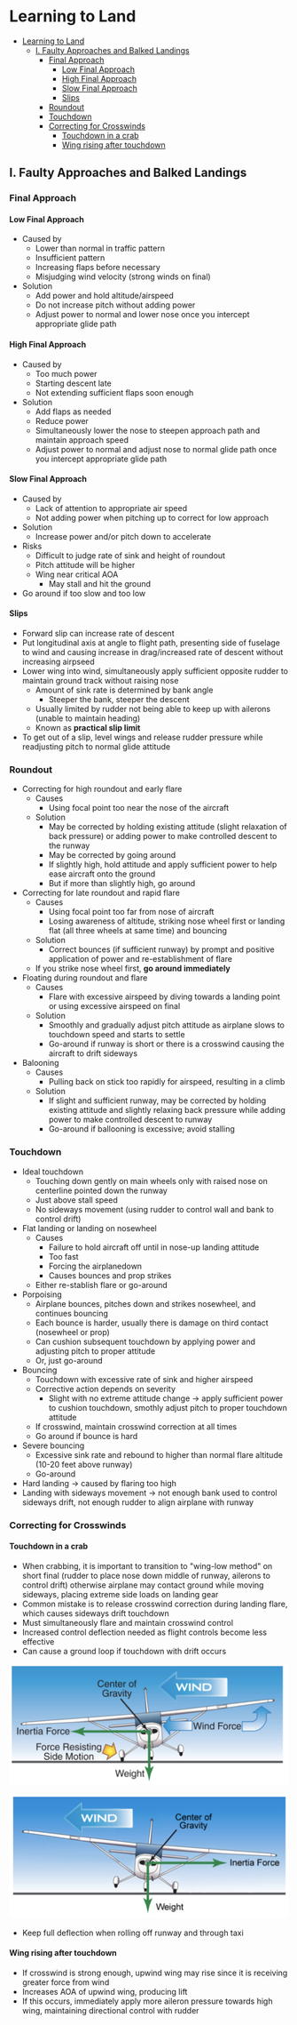 # Learning to Land

- [Learning to Land](#learning-to-land)
  - [I. Faulty Approaches and Balked Landings](#i-faulty-approaches-and-balked-landings)
    - [Final Approach](#final-approach)
      - [Low Final Approach](#low-final-approach)
      - [High Final Approach](#high-final-approach)
      - [Slow Final Approach](#slow-final-approach)
      - [Slips](#slips)
    - [Roundout](#roundout)
    - [Touchdown](#touchdown)
    - [Correcting for Crosswinds](#correcting-for-crosswinds)
      - [Touchdown in a crab](#touchdown-in-a-crab)
      - [Wing rising after touchdown](#wing-rising-after-touchdown)

## I. Faulty Approaches and Balked Landings

### Final Approach

#### Low Final Approach
* Caused by
  * Lower than normal in traffic pattern
  * Insufficient pattern
  * Increasing flaps before necessary
  * Misjudging wind velocity (strong winds on final)
* Solution
  * Add power and hold altitude/airspeed
  * Do not increase pitch without adding power
  * Adjust power to normal and lower nose once you intercept appropriate glide path

#### High Final Approach
* Caused by
  * Too much power
  * Starting descent late
  * Not extending sufficient flaps soon enough
* Solution
  * Add flaps as needed
  * Reduce power
  * Simultaneously lower the nose to steepen approach path and maintain approach speed
  * Adjust power to normal and adjust nose to normal glide path once you intercept appropriate glide path

#### Slow Final Approach
* Caused by
  * Lack of attention to appropriate air speed
  * Not adding power when pitching up to correct for low approach
* Solution
  * Increase power and/or pitch down to accelerate
* Risks
  * Difficult to judge rate of sink and height of roundout
  * Pitch attitude will be higher
  * Wing near critical AOA
    * May stall and hit the ground
* Go around if too slow and too low

#### Slips
* Forward slip can increase rate of descent
* Put longitudinal axis at angle to flight path, presenting side of fuselage to wind and causing increase in drag/increased rate of descent without increasing airpseed
* Lower wing into wind, simultaneously apply sufficient opposite rudder to maintain ground track without raising nose
  * Amount of sink rate is determined by bank angle
    * Steeper the bank, steeper the descent
  * Usually limited by rudder not being able to keep up with ailerons (unable to maintain heading)
  * Known as **practical slip limit**
* To get out of a slip, level wings and release rudder pressure while readjusting pitch to normal glide attitude

### Roundout
* Correcting for high roundout and early flare
  * Causes
    * Using focal point too near the nose of the aircraft
  * Solution
    * May be corrected by holding existing attitude (slight relaxation of back pressure) or adding power to make controlled descent to the runway
    * May be corrected by going around
    * If slightly high, hold attitude and apply sufficient power to help ease aircraft onto the ground
    * But if more than slightly high, go around
* Correcting for late roundout and rapid flare
  * Causes
    * Using focal point too far from nose of aircraft
    * Losing awareness of altitude, striking nose wheel first or landing flat (all three wheels at same time) and bouncing
  * Solution
    * Correct bounces (if sufficient runway) by prompt and positive application of power and re-establishment of flare
  * If you strike nose wheel first, **go around immediately**
* Floating during roundout and flare
  * Causes
    * Flare with excessive airspeed by diving towards a landing point or using excessive airspeed on final
  * Solution
    * Smoothly and gradually adjust pitch attitude as airplane slows to touchdown speed and starts to settle
    * Go-around if runway is short or there is a crosswind causing the aircraft to drift sideways
* Balooning
  * Causes
    * Pulling back on stick too rapidly for airspeed, resulting in a climb
  * Solution
    * If slight and sufficient runway, may be corrected by holding existing attitude and slightly relaxing back pressure while adding power to make controlled descent to runway
    * Go-around if ballooning is excessive; avoid stalling

### Touchdown
* Ideal touchdown
  * Touching down gently on main wheels only with raised nose on centerline pointed down the runway
  * Just above stall speed
  * No sideways movement (using rudder to control wall and bank to control drift)
* Flat landing or landing on nosewheel
  * Causes
    * Failure to hold aircraft off until in nose-up landing attitude
    * Too fast
    * Forcing the airplanedown
    * Causes bounces and prop strikes
  * Either re-stablish flare or go-around
* Porpoising
  * Airplane bounces, pitches down and strikes nosewheel, and continues bouncing
  * Each bounce is harder, usually there is damage on third contact (nosewheel or prop)
  * Can cushion subsequent touchdown by applying power and adjusting pitch to proper attitude
  * Or, just go-around
* Bouncing
  * Touchdown with excessive rate of sink and higher airspeed
  * Corrective action depends on severity
    * Slight with no extreme attitude change &#8594; apply sufficient power to cushion touchdown, smothly adjust pitch to proper touchdown attitude
  * If crosswind, maintain crosswind correction at all times
  * Go around if bounce is hard
* Severe bouncing
  * Excessive sink rate and rebound to higher than normal flare altitude (10-20 feet above runway)
  * Go-around
* Hard landing &#8594; caused by flaring too high
* Landing with sideways movement &#8594; not enough bank used to control sideways drift, not enough rudder to align airplane with runway

### Correcting for Crosswinds

#### Touchdown in a crab
* When crabbing, it is important to transition to "wing-low method" on short final (rudder to place nose down middle of runway, ailerons to control drift) otherwise airplane may contact ground while moving sideways, placing extreme side loads on landing gear
* Common mistake is to release crosswind correction during landing flare, which causes sideways drift touchdown
* Must simultaneously flare and maintain crosswind control
* Increased control deflection needed as flight controls become less effective
* Can cause a ground loop if touchdown with drift occurs

![Ground loop start](images/ground-loop-start.png)

![Correct crosswind touchdown](images/correct-crosswind-touchdown.png)

* Keep full deflection when rolling off runway and through taxi

#### Wing rising after touchdown
* If crosswind is strong enough, upwind wing may rise since it is receiving greater force from wind
* Increases AOA of upwind wing, producing lift
* If this occurs, immediately apply more aileron pressure towards high wing, maintaining directional control with rudder

